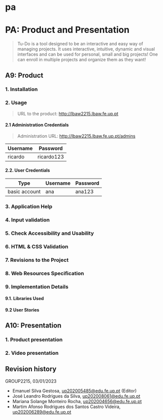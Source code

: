 # pa

# PA: Product and Presentation

> Tu-Do is a tool designed to  be an interactive and easy way of managing projects. It uses interactive, intuitive, dynamic and visual interfaces and can be used for personal, small and big projects! One can enroll in multiple projects and organize them as they want!

## A9: Product

### 1. Installation

### 2. Usage

> URL to the product: http://lbaw2215.lbaw.fe.up.pt

#### 2.1 Administration Credentials

> Administration URL: http://lbaw2215.lbaw.fe.up.pt/admins

| Username | Password   |
|----------|------------|
| ricardo  | ricardo123 |

#### 2.2. User Credentials

| Type          | Username | Password   |
|---------------|----------|------------|
| basic account | ana  | ana123 |

### 3. Application Help

### 4. Input validation

### 5. Check Accessibility and Usability

### 6. HTML & CSS Validation

### 7. Revisions to the Project

### 8. Web Resources Specification

### 9. Implementation Details

#### 9.1. Libraries Used

#### 9.2 User Stories

## A10: Presentation

### 1. Product presentation

### 2. Video presentation

## Revision history

GROUP2215, 03/01/2023

* Emanuel Silva Gestosa, up202005485@edu.fe.up.pt (Editor)
* José Leandro Rodrigues da Silva, up202008061@edu.fe.up.pt
* Mariana Solange Monteiro Rocha, up202004656@edu.fe.up.pt
* Martim Afonso Rodrigues dos Santos Castro Videira, up202006289@edu.fe.up.pt
